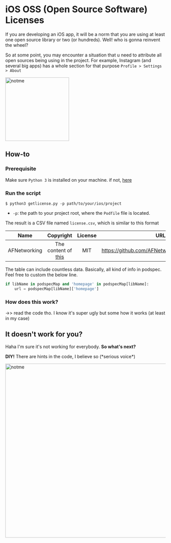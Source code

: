 # iOS OSS (Open Source Software) Licenses 
If you are developing an iOS app, it will be a norm that you are using at least one open source library or two (or hundreds). Well! who is gonna reinvent the wheel? 

So at some point, you may encounter a situation that u need to attribute all open sources being using in the project. For example, Instagram (and several big apps) has a whole section for that purpose `Profile > Settings > About`

<img width="200" alt="notme" src="https://user-images.githubusercontent.com/27178862/113502779-fe40f100-9560-11eb-9c22-1ef5018707ec.PNG">

## How-to
### Prerequisite
Make sure `Python 3` is installed on your machine. if not, [here](https://www.python.org/downloads/)

### Run the script
```
$ python3 getlicense.py -p path/to/your/ios/project
```
- `-p`: the path to your project root, where the `Podfile` file is located. 

The result is a CSV file named `license.csv`, which is similar to this format

| Name|Copyright|License|URL
| ------------- |:-------------:|:-----:|:-----:|
|AFNetworking|The content of [this](https://github.com/AFNetworking/AFNetworking/blob/master/LICENSE)|MIT |https://github.com/AFNetworking/AFNetworking/

The table can include countless data. Basically, all kind of info in podspec. Feel free to custom the below line.

```python
if libName in podspecMap and 'homepage' in podspecMap[libName]:
    url = podspecMap[libName]['homepage']
```
### How does this work? 
->> read the code tho. I know it's super ugly but some how it works (at least in my case) 

## It doesn't work for you? 
Haha I'm sure it's not working for everybody. **So what's next?**

**DIY!** There are hints in the code, I believe so (\*serious voice\*)

<img width="547" alt="notme" src="https://user-images.githubusercontent.com/27178862/113502456-0009b500-955f-11eb-89ec-477ca9750677.png">

